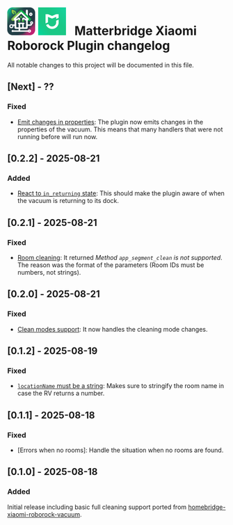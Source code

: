 <!-- Commented out section
## [1.0.0] - 2025-07-01

### Added

- [Feature 1]: Description of the feature.
- [Feature 2]: Description of the feature.

### Changed

- [Feature 3]: Description of the change.
- [Feature 4]: Description of the change.

### Deprecated

- [Feature 5]: Description of the deprecation.

### Removed

- [Feature 6]: Description of the removal.

### Fixed

- [Bug 1]: Description of the bug fix.
- [Bug 2]: Description of the bug fix.

### Security

- [Security 1]: Description of the security improvement.

-->

# <img src="matterbridge.svg" alt="Matterbridge Logo" width="64px" height="64px"> <img src="xiaomi-home.png" alt="Xiaomi Home app logo" width="64px" height="64px">&nbsp;&nbsp;&nbsp;Matterbridge Xiaomi Roborock Plugin changelog

All notable changes to this project will be documented in this file.

## [Next] - ??

### Fixed

- [Emit changes in properties](https://github.com/afharo/matterbridge-xiaomi-roborock/pull/84): The plugin now emits changes in the properties of the vacuum. This means that many handlers that were not running before will run now.

## [0.2.2] - 2025-08-21

### Added

- [React to `in_returning` state](https://github.com/afharo/matterbridge-xiaomi-roborock/pull/80): This should make the plugin aware of when the vacuum is returning to its dock.

## [0.2.1] - 2025-08-21

### Fixed

- [Room cleaning](https://github.com/afharo/matterbridge-xiaomi-roborock/pull/72): It returned _Method `app_segment_clean` is not supported_. The reason was the format of the parameters (Room IDs must be numbers, not strings).

## [0.2.0] - 2025-08-21

### Fixed

- [Clean modes support](https://github.com/afharo/matterbridge-xiaomi-roborock/issues/68): It now handles the cleaning mode changes.

## [0.1.2] - 2025-08-19

### Fixed

- [`locationName` must be a string](https://github.com/afharo/matterbridge-xiaomi-roborock/issues/64): Makes sure to stringify the room name in case the RV returns a number.

## [0.1.1] - 2025-08-18

### Fixed

- [Errors when no rooms]: Handle the situation when no rooms are found.

## [0.1.0] - 2025-08-18

### Added

Initial release including basic full cleaning support ported from [homebridge-xiaomi-roborock-vacuum](https://github.com/homebridge-xiaomi-roborock-vacuum/homebridge-xiaomi-roborock-vacuum/).
